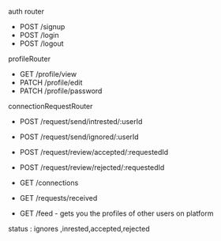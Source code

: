 auth router
- POST /signup
- POST /login
- POST /logout

profileRouter
- GET /profile/view
- PATCH /profile/edit
- PATCH /profile/password

connectionRequestRouter 
- POST /request/send/intrested/:userId  
- POST /request/send/ignored/:userId
- POST /request/review/accepted/:requestedId
- POST /request/review/rejected/:requestedId

- GET /connections
- GET /requests/received
- GET /feed - gets you the profiles of other users on platform

status : ignores ,inrested,accepted,rejected
